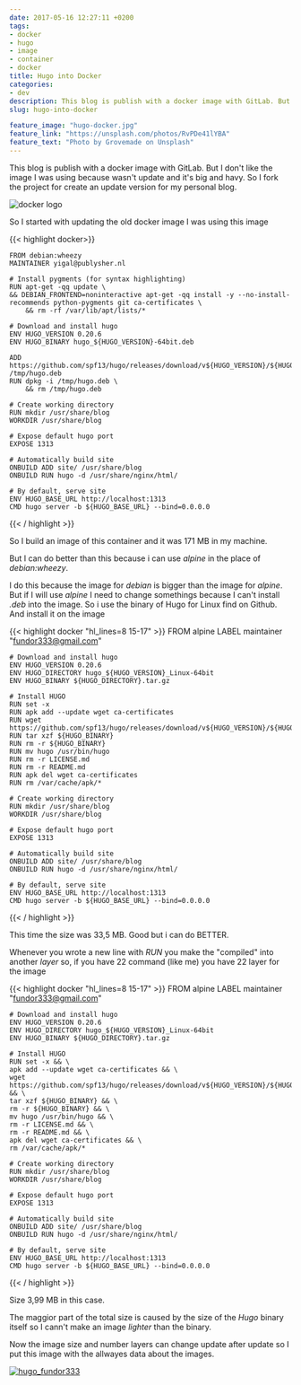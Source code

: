 ```yaml
---
date: 2017-05-16 12:27:11 +0200
tags:
- docker
- hugo
- image
- container
- docker
title: Hugo into Docker
categories:
- dev
description: This blog is publish with a docker image with GitLab. But I don't like the image I was using because wasn't update and it's big and havy. So I fork the project for create an update version for my personal blog.
slug: hugo-into-docker

feature_image: "hugo-docker.jpg"
feature_link: "https://unsplash.com/photos/RvPDe41lYBA"
feature_text: "Photo by Grovemade on Unsplash"
---
```

This blog is publish with a docker image with GitLab. But I don't like the image I was using because wasn't update and it's big and havy. So I fork the project for create an update version for my personal blog.

<!--more-->

![docker logo](/images/post/docker/docker.png)


So I started with updating the old docker image I was using this image

{{< highlight docker>}}

    FROM debian:wheezy
    MAINTAINER yigal@publysher.nl

    # Install pygments (for syntax highlighting)
    RUN apt-get -qq update \
    && DEBIAN_FRONTEND=noninteractive apt-get -qq install -y --no-install-recommends python-pygments git ca-certificates \
        && rm -rf /var/lib/apt/lists/*

    # Download and install hugo
    ENV HUGO_VERSION 0.20.6
    ENV HUGO_BINARY hugo_${HUGO_VERSION}-64bit.deb

    ADD https://github.com/spf13/hugo/releases/download/v${HUGO_VERSION}/${HUGO_BINARY} /tmp/hugo.deb
    RUN dpkg -i /tmp/hugo.deb \
        && rm /tmp/hugo.deb

    # Create working directory
    RUN mkdir /usr/share/blog
    WORKDIR /usr/share/blog

    # Expose default hugo port
    EXPOSE 1313

    # Automatically build site
    ONBUILD ADD site/ /usr/share/blog
    ONBUILD RUN hugo -d /usr/share/nginx/html/

    # By default, serve site
    ENV HUGO_BASE_URL http://localhost:1313
    CMD hugo server -b ${HUGO_BASE_URL} --bind=0.0.0.0
{{< / highlight >}}


So I build an image of this container and it was 171 MB in my machine.

But I can do better than this because i can use _*alpine*_ in the place of _*debian:wheezy*_.

I do this because the image for _*debian*_ is bigger than the image for _*alpine*_. But if I will use _*alpine*_ I need to change somethings because I can't install _*.deb*_ into the image. So i use the binary of Hugo for Linux find on Github. And install it on the image

{{< highlight docker "hl_lines=8 15-17" >}}
    FROM alpine
    LABEL maintainer "fundor333@gmail.com"

    # Download and install hugo
    ENV HUGO_VERSION 0.20.6
    ENV HUGO_DIRECTORY hugo_${HUGO_VERSION}_Linux-64bit
    ENV HUGO_BINARY ${HUGO_DIRECTORY}.tar.gz

    # Install HUGO
    RUN set -x
    RUN apk add --update wget ca-certificates
    RUN wget https://github.com/spf13/hugo/releases/download/v${HUGO_VERSION}/${HUGO_BINARY}
    RUN tar xzf ${HUGO_BINARY}
    RUN rm -r ${HUGO_BINARY}
    RUN mv hugo /usr/bin/hugo
    RUN rm -r LICENSE.md
    RUN rm -r README.md
    RUN apk del wget ca-certificates
    RUN rm /var/cache/apk/*

    # Create working directory
    RUN mkdir /usr/share/blog
    WORKDIR /usr/share/blog

    # Expose default hugo port
    EXPOSE 1313

    # Automatically build site
    ONBUILD ADD site/ /usr/share/blog
    ONBUILD RUN hugo -d /usr/share/nginx/html/

    # By default, serve site
    ENV HUGO_BASE_URL http://localhost:1313
    CMD hugo server -b ${HUGO_BASE_URL} --bind=0.0.0.0
{{< / highlight >}}

This time the size was 33,5 MB. Good but i can do BETTER.

Whenever you wrote a new line with _*RUN*_ you make the "compiled" into another _*layer*_ so, if you have 22 command (like me) you have 22 layer for the image

{{< highlight docker "hl_lines=8 15-17" >}}
    FROM alpine
    LABEL maintainer "fundor333@gmail.com"

    # Download and install hugo
    ENV HUGO_VERSION 0.20.6
    ENV HUGO_DIRECTORY hugo_${HUGO_VERSION}_Linux-64bit
    ENV HUGO_BINARY ${HUGO_DIRECTORY}.tar.gz

    # Install HUGO
    RUN set -x && \
    apk add --update wget ca-certificates && \
    wget https://github.com/spf13/hugo/releases/download/v${HUGO_VERSION}/${HUGO_BINARY} && \
    tar xzf ${HUGO_BINARY} && \
    rm -r ${HUGO_BINARY} && \
    mv hugo /usr/bin/hugo && \
    rm -r LICENSE.md && \
    rm -r README.md && \
    apk del wget ca-certificates && \
    rm /var/cache/apk/*

    # Create working directory
    RUN mkdir /usr/share/blog
    WORKDIR /usr/share/blog

    # Expose default hugo port
    EXPOSE 1313

    # Automatically build site
    ONBUILD ADD site/ /usr/share/blog
    ONBUILD RUN hugo -d /usr/share/nginx/html/

    # By default, serve site
    ENV HUGO_BASE_URL http://localhost:1313
    CMD hugo server -b ${HUGO_BASE_URL} --bind=0.0.0.0
{{< / highlight >}}

Size 3,99 MB in this case.

The maggior part of the total size is caused by the size of the _*Hugo*_ binary itself so I cann't make an image _*lighter*_ than the binary.

Now the image size and number layers can change update after update so I put this image with the allwayes data about the images.

[![hugo_fundor333](https://images.microbadger.com/badges/image/fundor333/hugo.svg)](https://microbadger.com/images/fundor333/hugo "Get your own image badge on microbadger.com")
